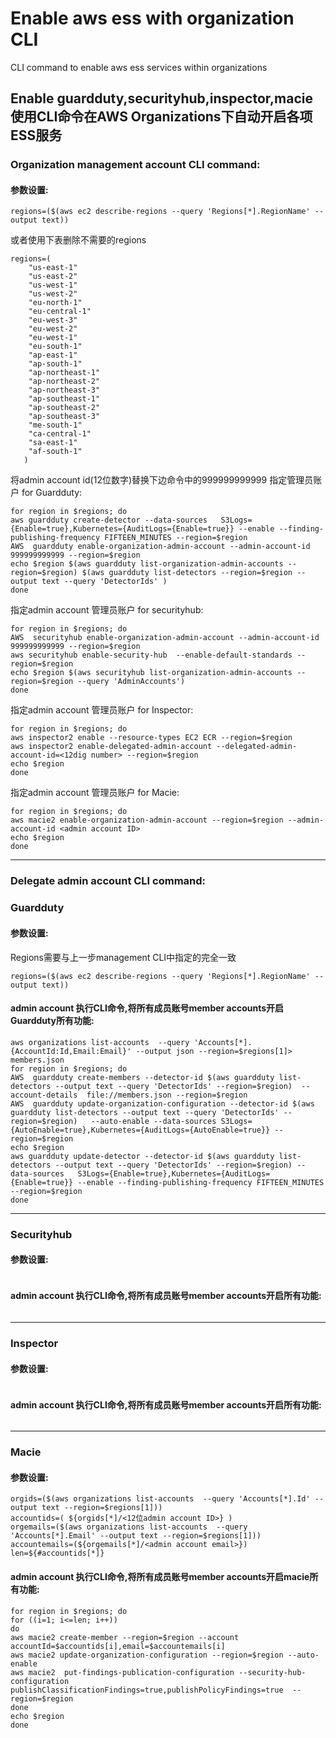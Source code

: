 # Enable aws ess with organization CLI
CLI command to enable aws ess services within organizations
## Enable guardduty,securityhub,inspector,macie 使用CLI命令在AWS Organizations下自动开启各项ESS服务
### Organization management account CLI command:
#### 参数设置:
```
regions=($(aws ec2 describe-regions --query 'Regions[*].RegionName' --output text))
```
或者使用下表删除不需要的regions
```
regions=( 
    "us-east-1" 
    "us-east-2" 
    "us-west-1" 
    "us-west-2"
    "eu-north-1" 
    "eu-central-1" 
    "eu-west-3" 
    "eu-west-2" 
    "eu-west-1" 
    "eu-south-1"
    "ap-east-1"
    "ap-south-1" 
    "ap-northeast-1" 
    "ap-northeast-2" 
    "ap-northeast-3" 
    "ap-southeast-1" 
    "ap-southeast-2"
    "ap-southeast-3"
    "me-south-1"
    "ca-central-1"
    "sa-east-1"
    "af-south-1"
   ) 
 ```
将admin account id(12位数字)替换下边命令中的999999999999
指定管理员账户 for Guardduty:
```
for region in $regions; do
aws guardduty create-detector --data-sources   S3Logs={Enable=true},Kubernetes={AuditLogs={Enable=true}} --enable --finding-publishing-frequency FIFTEEN_MINUTES --region=$region
AWS  guardduty enable-organization-admin-account --admin-account-id 999999999999 --region=$region 
echo $region $(aws guardduty list-organization-admin-accounts --region=$region) $(aws guardduty list-detectors --region=$region --output text --query 'DetectorIds' )
done
```
指定admin account 管理员账户 for securityhub:
```
for region in $regions; do
AWS  securityhub enable-organization-admin-account --admin-account-id 999999999999 --region=$region 
aws securityhub enable-security-hub  --enable-default-standards --region=$region
echo $region $(aws securityhub list-organization-admin-accounts --region=$region --query 'AdminAccounts')
done
```

指定admin account 管理员账户 for Inspector:
```
for region in $regions; do
aws inspector2 enable --resource-types EC2 ECR --region=$region
aws inspector2 enable-delegated-admin-account --delegated-admin-account-id=<12dig number> --region=$region
echo $region
done
```
指定admin account 管理员账户 for Macie:
```
for region in $regions; do
aws macie2 enable-organization-admin-account --region=$region --admin-account-id <admin account ID>
echo $region
done
```
---------------------------------------------------------------------------------------------------------------------------------
### Delegate admin account CLI command:
### Guardduty
#### 参数设置:
Regions需要与上一步management CLI中指定的完全一致
```
regions=($(aws ec2 describe-regions --query 'Regions[*].RegionName' --output text))
```
#### admin account 执行CLI命令,将所有成员账号member accounts开启Guardduty所有功能:
```
aws organizations list-accounts  --query 'Accounts[*].{AccountId:Id,Email:Email}' --output json --region=$regions[1]> members.json
for region in $regions; do
AWS  guardduty create-members --detector-id $(aws guardduty list-detectors --output text --query 'DetectorIds' --region=$region)  --account-details  file://members.json --region=$region
AWS  guardduty update-organization-configuration --detector-id $(aws guardduty list-detectors --output text --query 'DetectorIds' --region=$region)   --auto-enable --data-sources S3Logs={AutoEnable=true},Kubernetes={AuditLogs={AutoEnable=true}} --region=$region
echo $region
aws guardduty update-detector --detector-id $(aws guardduty list-detectors --output text --query 'DetectorIds' --region=$region) --data-sources   S3Logs={Enable=true},Kubernetes={AuditLogs={Enable=true}} --enable --finding-publishing-frequency FIFTEEN_MINUTES --region=$region
done
```
----------------------------------------------------------------------------------------------------------------------------------------------------------
### Securityhub
#### 参数设置:
```
```
#### admin account 执行CLI命令,将所有成员账号member accounts开启所有功能:
```
```
----------------------------------------------------------------------------------------------------------------------------------------------------------
### Inspector
#### 参数设置:
```
```
#### admin account 执行CLI命令,将所有成员账号member accounts开启所有功能:
```
```
----------------------------------------------------------------------------------------------------------------------------------------------------------
### Macie
#### 参数设置:
```
orgids=($(aws organizations list-accounts  --query 'Accounts[*].Id' --output text --region=$regions[1]))
accountids=( ${orgids[*]/<12位admin account ID>} )
orgemails=($(aws organizations list-accounts  --query 'Accounts[*].Email' --output text --region=$regions[1]))
accountemails=(${orgemails[*]/<admin account email>}) 
len=${#accountids[*]}
```
#### admin account 执行CLI命令,将所有成员账号member accounts开启macie所有功能:
```
for region in $regions; do
for ((i=1; i<=len; i++))
do
aws macie2 create-member --region=$region --account accountId=$accountids[i],email=$accountemails[i]
aws macie2 update-organization-configuration --region=$region --auto-enable
aws macie2  put-findings-publication-configuration --security-hub-configuration publishClassificationFindings=true,publishPolicyFindings=true  --region=$region 
done
echo $region
done
```
